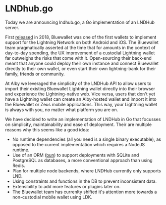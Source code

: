 # LNDhub.go
Today we are announcing lndhub.go, a Go implementation of an LNDHub server.

First [released](https://bluewallet.io/BlueWallet-brings-zero-configuration-Lightning-payments-to-iOS-and-Android-30137a69f071/) in 2018, Bluewallet was one of the first wallets to implement support for the Lightning Network on both Android and iOS. The Bluewallet team pragmatically asserted at the time that for amounts in the context of day-to-day spending, the UX improvement of a custodial Lightning wallet far outweighs the risks that come with it. Open-sourcing their back-end meant that anyone could deploy their own instance and connect Bluewallet directly to their own wallet, or even start their own lightning-bank for their family, friends or community.

At Alby we leveraged the simplicity of the LNDHub API to allow users to import their existing Bluewallet Lightning wallet directly into their browser and experience the Lightning-native web. Vice versa, users that don't yet have a Lightning wallet can create an Alby-hosted wallet and import it into the Bluewallet or Zeus mobile applications. This way, your Lightning wallet is always with you, no matter what platform you are on. 

We have decided to write an implementation of LNDHub in Go that focusses on simplicity, maintainability and ease of deployment.
Their are multiple reasons why this seems like a good idea:

* No runtime dependencies (all you need is a single binary executable), as opposed to the current implementation which requires a NodeJS runtime.
* Use of an ORM ([bun](https://bun.uptrace.dev/)) to support deployments with SQLite and PostgreSQL as databases, a more conventional approach than using Redis.
* Plan for multiple node backends, where LNDHub currently only supports LND.
* Using constraints and functions in the DB to prevent inconsistent data.
* Extensibility to add more features or plugins later on.
* The Bluewallet team has currenlty shifted it's attention more towards a non-custodial mobile wallet using LDK.